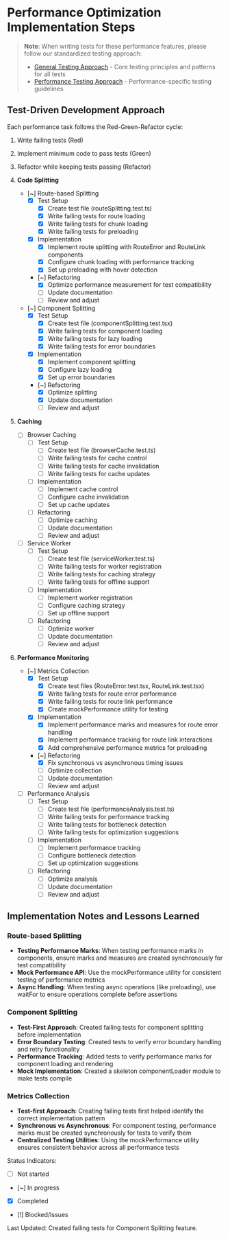 # Performance Optimization Implementation Steps

> **Note**: When writing tests for these performance features, please follow our standardized testing approach:
> - [General Testing Approach](../05-testing/GENERAL_TESTING_APPROACH.md) - Core testing principles and patterns for all tests
> - [Performance Testing Approach](./TESTING_APPROACH.md) - Performance-specific testing guidelines

## Test-Driven Development Approach
Each performance task follows the Red-Green-Refactor cycle:
1. Write failing tests (Red)
2. Implement minimum code to pass tests (Green)
3. Refactor while keeping tests passing (Refactor)

1. **Code Splitting**
   - [~] Route-based Splitting
     - [x] Test Setup
       - [x] Create test file (routeSplitting.test.ts)
       - [x] Write failing tests for route loading
       - [x] Write failing tests for chunk loading
       - [x] Write failing tests for preloading
     - [x] Implementation
       - [x] Implement route splitting with RouteError and RouteLink components
       - [x] Configure chunk loading with performance tracking
       - [x] Set up preloading with hover detection
     - [~] Refactoring
       - [x] Optimize performance measurement for test compatibility
       - [ ] Update documentation
       - [ ] Review and adjust

   - [~] Component Splitting
     - [x] Test Setup
       - [x] Create test file (componentSplitting.test.tsx)
       - [x] Write failing tests for component loading
       - [x] Write failing tests for lazy loading
       - [x] Write failing tests for error boundaries
     - [x] Implementation
       - [x] Implement component splitting
       - [x] Configure lazy loading
       - [x] Set up error boundaries
     - [~] Refactoring
       - [x] Optimize splitting
       - [x] Update documentation
       - [ ] Review and adjust

2. **Caching**
   - [ ] Browser Caching
     - [ ] Test Setup
       - [ ] Create test file (browserCache.test.ts)
       - [ ] Write failing tests for cache control
       - [ ] Write failing tests for cache invalidation
       - [ ] Write failing tests for cache updates
     - [ ] Implementation
       - [ ] Implement cache control
       - [ ] Configure cache invalidation
       - [ ] Set up cache updates
     - [ ] Refactoring
       - [ ] Optimize caching
       - [ ] Update documentation
       - [ ] Review and adjust

   - [ ] Service Worker
     - [ ] Test Setup
       - [ ] Create test file (serviceWorker.test.ts)
       - [ ] Write failing tests for worker registration
       - [ ] Write failing tests for caching strategy
       - [ ] Write failing tests for offline support
     - [ ] Implementation
       - [ ] Implement worker registration
       - [ ] Configure caching strategy
       - [ ] Set up offline support
     - [ ] Refactoring
       - [ ] Optimize worker
       - [ ] Update documentation
       - [ ] Review and adjust

3. **Performance Monitoring**
   - [~] Metrics Collection
     - [x] Test Setup
       - [x] Create test files (RouteError.test.tsx, RouteLink.test.tsx)
       - [x] Write failing tests for route error performance
       - [x] Write failing tests for route link performance
       - [x] Create mockPerformance utility for testing
     - [x] Implementation
       - [x] Implement performance marks and measures for route error handling
       - [x] Implement performance tracking for route link interactions
       - [x] Add comprehensive performance metrics for preloading
     - [~] Refactoring
       - [x] Fix synchronous vs asynchronous timing issues
       - [ ] Optimize collection
       - [ ] Update documentation
       - [ ] Review and adjust

   - [ ] Performance Analysis
     - [ ] Test Setup
       - [ ] Create test file (performanceAnalysis.test.ts)
       - [ ] Write failing tests for performance tracking
       - [ ] Write failing tests for bottleneck detection
       - [ ] Write failing tests for optimization suggestions
     - [ ] Implementation
       - [ ] Implement performance tracking
       - [ ] Configure bottleneck detection
       - [ ] Set up optimization suggestions
     - [ ] Refactoring
       - [ ] Optimize analysis
       - [ ] Update documentation
       - [ ] Review and adjust

## Implementation Notes and Lessons Learned

### Route-based Splitting
- **Testing Performance Marks**: When testing performance marks in components, ensure marks and measures are created synchronously for test compatibility
- **Mock Performance API**: Use the mockPerformance utility for consistent testing of performance metrics
- **Async Handling**: When testing async operations (like preloading), use waitFor to ensure operations complete before assertions

### Component Splitting
- **Test-First Approach**: Created failing tests for component splitting before implementation
- **Error Boundary Testing**: Created tests to verify error boundary handling and retry functionality
- **Performance Tracking**: Added tests to verify performance marks for component loading and rendering
- **Mock Implementation**: Created a skeleton componentLoader module to make tests compile

### Metrics Collection
- **Test-first Approach**: Creating failing tests first helped identify the correct implementation pattern
- **Synchronous vs Asynchronous**: For component testing, performance marks must be created synchronously for tests to verify them
- **Centralized Testing Utilities**: Using the mockPerformance utility ensures consistent behavior across all performance tests

Status Indicators:
- [ ] Not started
- [~] In progress
- [x] Completed
- [!] Blocked/Issues

Last Updated: Created failing tests for Component Splitting feature. 